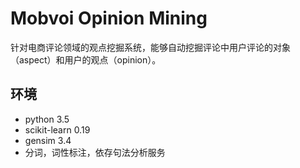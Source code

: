Mobvoi Opinion Mining
===============
针对电商评论领域的观点挖掘系统，能够自动挖掘评论中用户评论的对象（aspect）和用户的观点（opinion）。

## 环境
- python 3.5
- scikit-learn 0.19
- gensim 3.4
- 分词，词性标注，依存句法分析服务